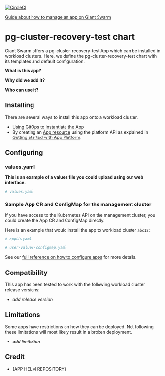 [![CircleCI](https://dl.circleci.com/status-badge/img/gh/giantswarm/pg-cluster-recovery-test/tree/main.svg?style=svg)](https://dl.circleci.com/status-badge/redirect/gh/giantswarm/pg-cluster-recovery-test/tree/main)

[Guide about how to manage an app on Giant Swarm](https://handbook.giantswarm.io/docs/dev-and-releng/app-developer-processes/adding_app_to_appcatalog/)

# pg-cluster-recovery-test chart

Giant Swarm offers a pg-cluster-recovery-test App which can be installed in workload clusters.
Here, we define the pg-cluster-recovery-test chart with its templates and default configuration.

**What is this app?**

**Why did we add it?**

**Who can use it?**

## Installing

There are several ways to install this app onto a workload cluster.

- [Using GitOps to instantiate the App](https://docs.giantswarm.io/tutorials/continuous-deployment/apps/add-appcr/)
- By creating an [App resource](https://docs.giantswarm.io/reference/platform-api/crd/apps.application.giantswarm.io) using the platform API as explained in [Getting started with App Platform](https://docs.giantswarm.io/tutorials/fleet-management/app-platform/).

## Configuring

### values.yaml

**This is an example of a values file you could upload using our web interface.**

```yaml
# values.yaml

```

### Sample App CR and ConfigMap for the management cluster

If you have access to the Kubernetes API on the management cluster, you could create the App CR and ConfigMap directly.

Here is an example that would install the app to workload cluster `abc12`:

```yaml
# appCR.yaml

```

```yaml
# user-values-configmap.yaml

```

See our [full reference on how to configure apps](https://docs.giantswarm.io/tutorials/fleet-management/app-platform/app-configuration/) for more details.

## Compatibility

This app has been tested to work with the following workload cluster release versions:

- _add release version_

## Limitations

Some apps have restrictions on how they can be deployed.
Not following these limitations will most likely result in a broken deployment.

- _add limitation_

## Credit

- {APP HELM REPOSITORY}
